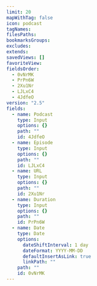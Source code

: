 ```yaml
---
limit: 20
mapWithTag: false
icon: podcast
tagNames: 
filesPaths: 
bookmarksGroups: 
excludes: 
extends: 
savedViews: []
favoriteView: 
fieldsOrder:
  - 0vNrMK
  - PrPn6W
  - 2Xu1Nr
  - LJLxC4
  - 4JdfeO
version: "2.5"
fields:
  - name: Podcast
    type: Input
    options: {}
    path: ""
    id: 4JdfeO
  - name: Episode
    type: Input
    options: {}
    path: ""
    id: LJLxC4
  - name: URL
    type: Input
    options: {}
    path: ""
    id: 2Xu1Nr
  - name: Duration
    type: Input
    options: {}
    path: ""
    id: PrPn6W
  - name: Date
    type: Date
    options:
      dateShiftInterval: 1 day
      dateFormat: YYYY-MM-DD
      defaultInsertAsLink: true
      linkPath: ""
    path: ""
    id: 0vNrMK
---
```


